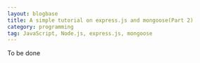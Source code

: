 ```yaml
---
layout: blogbase
title: A simple tutorial on express.js and mongoose(Part 2)
category: programming
tag: JavaScript, Node.js, express.js, mongoose
---
```


To be done
